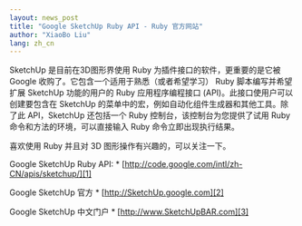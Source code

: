 ```yaml
---
layout: news_post
title: "Google SketchUp Ruby API - Ruby 官方网站"
author: "XiaoBo Liu"
lang: zh_cn
---
```


SketchUp 是目前在3D图形界使用 Ruby 为插件接口的软件，更重要的是它被 Google 收购了。它包含一个适用于熟悉（或者希望学习）
Ruby 脚本编写并希望扩展 SketchUp 功能的用户的 Ruby 应用程序编程接口 (API)。此接口使用户可以创建要包含在
SketchUp 的菜单中的宏，例如自动化组件生成器和其他工具。除了此 API，SketchUp 还包括一个 Ruby
控制台，该控制台为您提供了试用 Ruby 命令和方法的环境，可以直接输入 Ruby 命令立即出现执行结果。

喜欢使用 Ruby 并且对 3D 图形操作有兴趣的，可以关注一下。

 Google SketchUp Ruby API: * [http://code.google.com/intl/zh-CN/apis/sketchup/][1]

 Google SketchUp 官方 * [http://SketchUp.google.com][2]

 Google SketchUp 中文门户 * [http://www.SketchUpBAR.com][3]



[1]: http://code.google.com/intl/zh-CN/apis/sketchup/docs/gsrubyapi_examples.html 
[2]: http://sketchup.google.com 
[3]: http://www.sketchupbar.com 
